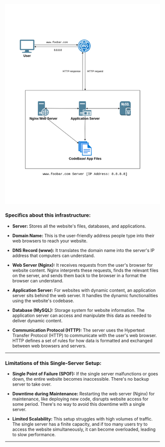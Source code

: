 ![whiteboard](Task0.drawio.png)   
   
### Specifics about this infrastructure:   
   
- **Server:** Stores all the website's files, databases, and applications.   
   
- **Domain Name:** This is the user-friendly address people type into their web browsers to reach your website.   
   
- **DNS Record (www):** It translates the domain name into the server's IP address that computers can understand.   
   
- **Web Server (Nginx):** It receives requests from the user's browser for website content. Nginx interprets these requests, finds the relevant files on the server, and sends them back to the browser in a format the browser can understand.   
   
- **Application Server:**  For websites with dynamic content, an application server sits behind the web server. It handles the dynamic functionalities using the website's codebase.   
   
- **Database (MySQL):** Storage system for website information. The application server can access and manipulate this data as needed to deliver dynamic content.   
   
- **Communication Protocol (HTTP):** The server uses the Hypertext Transfer Protocol (HTTP) to communicate with the user's web browser.  HTTP defines a set of rules for how data is formatted and exchanged between web browsers and servers.   
***   
   
### Limitations of this Single-Server Setup:   

- **Single Point of Failure (SPOF):** If the single server malfunctions or goes down, the entire website becomes inaccessible. There's no backup server to take over.   
   
- **Downtime during Maintenance:**  Restarting the web server (Nginx) for maintenance, like deploying new code, disrupts website access for some period.  There's no way to avoid this downtime with a single server.   
   
- **Limited Scalability:** This setup struggles with high volumes of traffic. The single server has a finite capacity, and if too many users try to access the website simultaneously, it can become overloaded, leading to slow performance.   
***   
